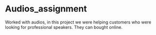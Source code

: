 # Audios_assignment
Worked with audios, in this project we were helping customers who were looking for professional speakers. They can bought online.
